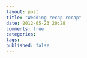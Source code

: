 ```yaml
---
layout: post
title: "Wedding recap recap"
date: 2012-05-23 20:28
comments: true
categories: 
tags: 
published: false
---
```


